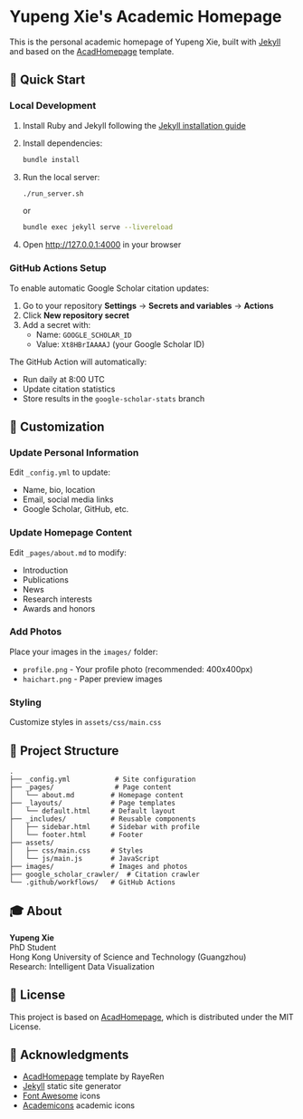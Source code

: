 # Yupeng Xie's Academic Homepage

This is the personal academic homepage of Yupeng Xie, built with [Jekyll](https://jekyllrb.com/) and based on the [AcadHomepage](https://github.com/RayeRen/acad-homepage.github.io) template.

## 🚀 Quick Start

### Local Development

1. Install Ruby and Jekyll following the [Jekyll installation guide](https://jekyllrb.com/docs/installation/)

2. Install dependencies:
   ```bash
   bundle install
   ```

3. Run the local server:
   ```bash
   ./run_server.sh
   ```
   or
   ```bash
   bundle exec jekyll serve --livereload
   ```

4. Open http://127.0.0.1:4000 in your browser

### GitHub Actions Setup

To enable automatic Google Scholar citation updates:

1. Go to your repository **Settings** → **Secrets and variables** → **Actions**
2. Click **New repository secret**
3. Add a secret with:
   - Name: `GOOGLE_SCHOLAR_ID`
   - Value: `Xt8HBrIAAAAJ` (your Google Scholar ID)

The GitHub Action will automatically:
- Run daily at 8:00 UTC
- Update citation statistics
- Store results in the `google-scholar-stats` branch

## 📝 Customization

### Update Personal Information

Edit `_config.yml` to update:
- Name, bio, location
- Email, social media links
- Google Scholar, GitHub, etc.

### Update Homepage Content

Edit `_pages/about.md` to modify:
- Introduction
- Publications
- News
- Research interests
- Awards and honors

### Add Photos

Place your images in the `images/` folder:
- `profile.png` - Your profile photo (recommended: 400x400px)
- `haichart.png` - Paper preview images

### Styling

Customize styles in `assets/css/main.css`

## 📂 Project Structure

```
.
├── _config.yml           # Site configuration
├── _pages/               # Page content
│   └── about.md         # Homepage content
├── _layouts/            # Page templates
│   └── default.html     # Default layout
├── _includes/           # Reusable components
│   ├── sidebar.html     # Sidebar with profile
│   └── footer.html      # Footer
├── assets/
│   ├── css/main.css     # Styles
│   └── js/main.js       # JavaScript
├── images/              # Images and photos
├── google_scholar_crawler/  # Citation crawler
└── .github/workflows/   # GitHub Actions
```

## 🎓 About

**Yupeng Xie**  
PhD Student  
Hong Kong University of Science and Technology (Guangzhou)  
Research: Intelligent Data Visualization

## 📄 License

This project is based on [AcadHomepage](https://github.com/RayeRen/acad-homepage.github.io), which is distributed under the MIT License.

## 🙏 Acknowledgments

- [AcadHomepage](https://github.com/RayeRen/acad-homepage.github.io) template by RayeRen
- [Jekyll](https://jekyllrb.com/) static site generator
- [Font Awesome](https://fontawesome.com/) icons
- [Academicons](https://jpswalsh.github.io/academicons/) academic icons
